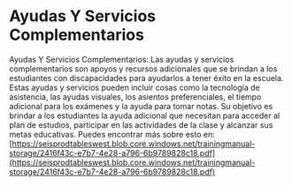 # Ayudas Y Servicios Complementarios
Ayudas Y Servicios Complementarios: Las ayudas y servicios complementarios son apoyos y recursos adicionales que se brindan a los estudiantes con discapacidades para ayudarlos a tener éxito en la escuela. Estas ayudas y servicios pueden incluir cosas como la tecnología de asistencia, las ayudas visuales, los asientos preferenciales, el tiempo adicional para los exámenes y la ayuda para tomar notas. Su objetivo es brindar a los estudiantes la ayuda adicional que necesitan para acceder al plan de estudios, participar en las actividades de la clase y alcanzar sus metas educativas.
Puedes encontrar más sobre esto en: [https://seisprodtableswest.blob.core.windows.net/trainingmanual-storage/2416f43c-e7b7-4e28-a796-6b9789828c18.pdf](https://seisprodtableswest.blob.core.windows.net/trainingmanual-storage/2416f43c-e7b7-4e28-a796-6b9789828c18.pdf)